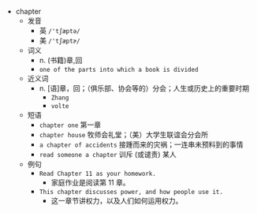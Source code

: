 - chapter
  - 发音
    - 英 `/'tʃæptə/`
    - 美 `/'tʃæptɚ/`
  - 词义
    - n. (书籍)章,回
    - `one of the parts into which a book is divided`
  - 近义词
    - n. [语]章，回；（俱乐部、协会等的）分会；人生或历史上的重要时期
      - `Zhang`
      - `volte`
  - 短语
    - `chapter one` 第一章 
    - `chapter house` 牧师会礼堂；（美）大学生联谊会分会所 
    - `a chapter of accidents` 接踵而来的灾祸；一连串未预料到的事情 
    - `read someone a chapter` 训斥 (或谴责) 某人 
  - 例句
    - `Read Chapter 11 as your homework.`
      - 家庭作业是阅读第 11 章。
    - `This chapter discusses power, and how people use it.`
      - 这一章节讲权力，以及人们如何运用权力。

